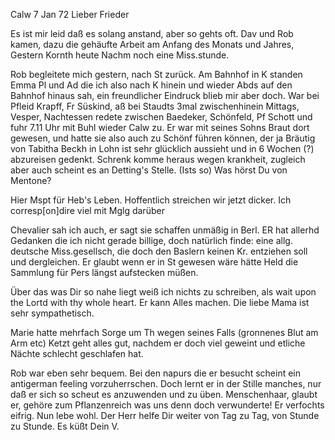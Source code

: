  Calw 7 Jan 72
Lieber Frieder

Es ist mir leid daß es solang anstand, aber so gehts oft. Dav und Rob kamen, dazu die gehäufte Arbeit am Anfang des Monats und Jahres, Gestern Kornth heute Nachm noch eine Miss.stunde.

Rob begleitete mich gestern, nach St zurück. Am Bahnhof in K standen Emma Pl und Ad die ich also nach K hinein und wieder Abds auf den Bahnhof hinaus sah, ein freundlicher Eindruck blieb mir aber doch. War bei Pfleid Krapff, Fr Süskind, aß bei Staudts 3mal zwischenhinein Mittags, Vesper, Nachtessen redete zwischen Baedeker, Schönfeld, Pf Schott und fuhr 7.11 Uhr mit Buhl wieder Calw zu. Er war mit seines Sohns Braut dort gewesen, und hatte sie also auch zu Schönf führen können, der ja Bräutig von Tabitha Beckh in Lohn ist sehr glücklich aussieht und in 6 Wochen (?) abzureisen gedenkt. Schrenk komme heraus wegen krankheit, zugleich aber auch scheint es an Detting's Stelle. (Ists so) Was hörst Du von Mentone?

Hier Mspt für Heb's Leben. Hoffentlich streichen wir jetzt dicker. Ich corresp[on]dire viel mit Mglg darüber

Chevalier sah ich auch, er sagt sie schaffen unmäßig in Berl. ER hat allerhd Gedanken die ich nicht gerade billige, doch natürlich finde: eine allg. deutsche Miss.gesellsch, die doch den Baslern keinen Kr. entziehen soll und dergleichen. Er glaubt wenn er in St gewesen wäre hätte Held die Sammlung für Pers längst aufstecken müßen.

Über das was Dir so nahe liegt weiß ich nichts zu schreiben, als wait upon the Lortd with thy whole heart. Er kann Alles machen. Die liebe Mama ist sehr sympathetisch.

Marie hatte mehrfach Sorge um Th wegen seines Falls (gronnenes Blut am Arm etc) Ketzt geht alles gut, nachdem er doch viel geweint und etliche Nächte schlecht geschlafen hat.

Rob war eben sehr bequem. Bei den napurs die er besucht scheint ein antigerman feeling vorzuherrschen. Doch lernt er in der Stille manches, nur daß er sich so scheut es anzuwenden und zu üben. Menschenhaar, glaubt er, gehöre zum Pflanzenreich was uns denn doch verwunderte! Er verfochts eifrig. 
Nun lebe wohl. Der Herr helfe Dir weiter von Tag zu Tag, von Stunde zu Stunde. Es küßt
 Dein V.
